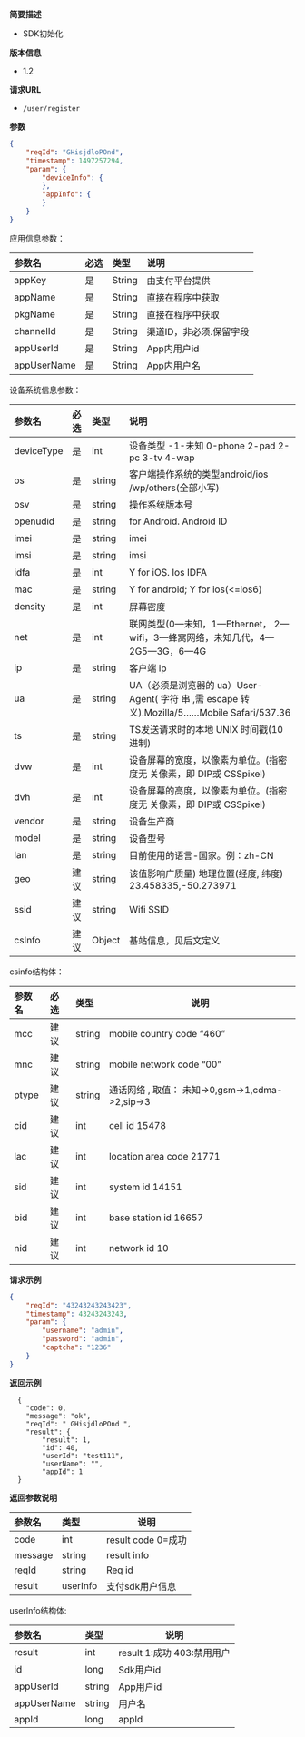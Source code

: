 **简要描述** 
- SDK初始化

**版本信息**
- 1.2

**请求URL** 
- `/user/register `

**参数** 
```JSON
{
    "reqId": "GHisjdloPOnd",
    "timestamp": 1497257294,
    "param": {
        "deviceInfo": {
        },
        "appInfo": {
        }
    }
}
```
应用信息参数： 

|参数名|必选|类型|说明|
|:---- |:---   |:---|:----- |
|appKey |是 |String | 由支付平台提供 |
|appName |是 |String | 直接在程序中获取 |
|pkgName |是 |String | 直接在程序中获取 |
|channelId |是 |String | 渠道ID，非必须.保留字段 |
|appUserId |是 |String | App内用户id |
|appUserName |是 |String | App内用户名 |

设备系统信息参数： 

|参数名|必选|类型|说明|
|:---- |:---   |:---|:----- |
| deviceType | 是 | int | 设备类型 -1-未知 0-phone  2-pad  2-pc  3-tv  4-wap |
| os | 是 | string | 客户端操作系统的类型android/ios /wp/others(全部小写) |
| osv |是  | string | 操作系统版本号 |
| openudid | 是 | string | for Android. Android ID  |
| imei | 是  | string |imei    |
|imsi     |是  |string |imsi   |
|idfa |是  |int |Y for iOS. Ios IDFA   |
|mac |是  |string |Y for android; Y for ios(<=ios6)   |
|density     |是  |int |屏幕密度   |
|net |是  |int |联网类型(0—未知，1—Ethernet， 2—wifi，3—蜂窝网络，未知几代，4—2G5—3G，6—4G |
|ip |是  |string |客户端 ip    |
|ua |是  |string |UA（必须是浏览器的 ua）User-Agent( 字符 串 ,需 escape 转义).Mozilla/5……Mobile Safari/537.36   |
|ts |是  |string |TS发送请求时的本地 UNIX 时间戳(10 进制)   |
|dvw |是  |int |设备屏幕的宽度，以像素为单位。(指密度无 关像素，即 DIP或 CSSpixel)   |
|dvh |是  |int |设备屏幕的高度，以像素为单位。(指密度无 关像素，即 DIP或 CSSpixel)   |
|vendor |是  |string |设备生产商 |
|model  |是  |string |设备型号   |
|lan |是  |string |目前使用的语言-国家。例：zh-CN |
|geo |建议 |string |该值影响广质量)	地理位置(经度, 纬度)	23.458335,-50.273971   |
|ssid  |建议  |string |Wifi SSID   |
|csInfo |建议  |Object |基站信息，见后文定义 |

csinfo结构体： 

|参数名|必选|类型|说明|
|:----    |:---|:----- |-----   |
|mcc |建议  |string |mobile country code	“460” |
|mnc |建议  |string |mobile network code	“00”   |
|ptype |建议 |string |通话网络 , 取值： 未知->0,gsm->1,cdma->2,sip->3 |
|cid |建议  |int |cell id	15478 |
|lac |建议  |int |location area code	21771 |
|sid |建议  |int |system id	14151 |
|bid |建议  |int |base station id	16657 |
|nid |建议  |int |network id	10 |


**请求示例**
```JSON
{
	"reqId": "43243243243423",
	"timestamp": 43243243243,
	"param": {
		"username": "admin",
        "password": "admin",
        "captcha": "1236"
	}
}
```

 **返回示例**

``` 
  {
    "code": 0,
    "message": "ok",
    "reqId": " GHisjdloPOnd ",
    "result": {
        "result": 1,
        "id": 40,
        "userId": "test111",
        "userName": "",
        "appId": 1
  }
```

 **返回参数说明** 

|参数名|类型|说明|
|:-----  |:-----|----- |
|code |int   |result code 0=成功  |
|message |string   |result info  |
|reqId |string   |Req id  |
|result |userInfo   |支付sdk用户信息  |

userInfo结构体:

|参数名|类型|说明|
|:----- |:----- |----- |
|result |int   | result 1:成功 403:禁用用户 |
|id |long   |Sdk用户id  |
|appUserId |string   |App用户id  |
|appUserName |string   |用户名  |
|appId |long |appId  |